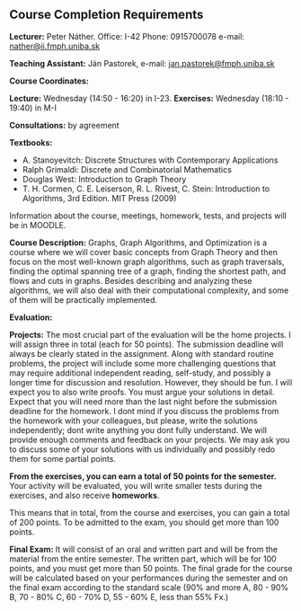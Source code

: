 ## Course Completion Requirements

**Lecturer:** Peter Náther. Office: I-42 Phone: 0915700078 e-mail: [nather@ii.fmph.uniba.sk](mailto:nather@ii.fmph.uniba.sk)

**Teaching Assistant:** Ján Pastorek, e-mail: [jan.pastorek@fmph.uniba.sk](mailto:jan.pastorek@fmph.uniba.sk)

**Course Coordinates:**

**Lecture:** Wednesday (14:50 - 16:20) in I-23.
**Exercises:** Wednesday (18:10 - 19:40) in M-I

**Consultations:** by agreement

**Textbooks:**

- A. Stanoyevitch: Discrete Structures with Contemporary Applications
- Ralph Grimaldi: Discrete and Combinatorial Mathematics
- Douglas West: Introduction to Graph Theory
- T. H. Cormen, C. E. Leiserson, R. L. Rivest, C. Stein: Introduction to Algorithms, 3rd Edition. MIT Press (2009)

Information about the course, meetings, homework, tests, and projects will be in MOODLE.

**Course Description:**
Graphs, Graph Algorithms, and Optimization is a course where we will cover basic concepts from Graph Theory and then focus on the most well-known graph algorithms, such as graph traversals, finding the optimal spanning tree of a graph, finding the shortest path, and flows and cuts in graphs. Besides describing and analyzing these algorithms, we will also deal with their computational complexity, and some of them will be practically implemented.

**Evaluation:**

**Projects:** The most crucial part of the evaluation will be the home projects. I will assign three in total (each for 50 points). The submission deadline will always be clearly stated in the assignment. Along with standard routine problems, the project will include some more challenging questions that may require additional independent reading, self-study, and possibly a longer time for discussion and resolution. However, they should be fun. I will expect you to also write proofs. You must argue your solutions in detail. Expect that you will need more than the last night before the submission deadline for the homework. I dont mind if you discuss the problems from the homework with your colleagues, but please, write the solutions independently; dont write anything you dont fully understand. We will provide enough comments and feedback on your projects. We may ask you to discuss some of your solutions with us individually and possibly redo them for some partial points.

**From the exercises, you can earn a total of 50 points for the semester.** Your activity will be evaluated, you will write smaller tests during the exercises, and also receive **homeworks**.

This means that in total, from the course and exercises, you can gain a total of 200 points. To be admitted to the exam, you should get more than 100 points.

**Final Exam:** It will consist of an oral and written part and will be from the material from the entire semester. The written part, which will be for 100 points, and you must get more than 50 points. The final grade for the course will be calculated based on your performances during the semester and on the final exam according to the standard scale (90% and more A, 80 - 90% B, 70 - 80% C, 60 - 70% D, 55 - 60% E, less than 55% Fx.)
